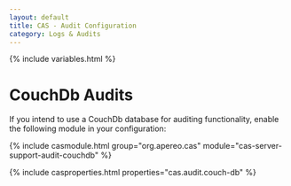 ```yaml
---
layout: default
title: CAS - Audit Configuration
category: Logs & Audits
---
```

{% include variables.html %}

# CouchDb Audits

If you intend to use a CouchDb database for auditing functionality, enable the following module in your configuration:

{% include casmodule.html group="org.apereo.cas" module="cas-server-support-audit-couchdb" %}

{% include casproperties.html properties="cas.audit.couch-db" %}
